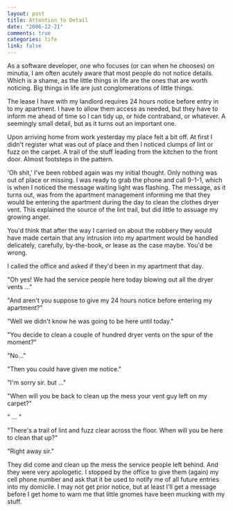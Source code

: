 ```yaml
--- 
layout: post
title: Attention to Detail
date: "2006-12-21"
comments: true
categories: life
link: false
---
```

As a software developer, one who focuses (or can when he chooses) on minutia, I am often acutely aware that most people do not notice details. Which is a shame, as the little things in life are the ones that are worth noticing. Big things in life are just  conglomerations of little things.

The lease I have with my landlord requires 24 hours notice before entry in to my apartment. I have to allow them access as needed, but they have to inform me ahead of time so I can tidy up, or hide contraband, or whatever. A seemingly small detail, but as it turns out an important one.

Upon arriving home from work yesterday my place felt a bit off. At first I didn't register what was out of place and then I noticed clumps of lint or fuzz on the carpet. A trail of the stuff leading from the kitchen to the front door.  Almost footsteps in the pattern.

'Oh shit,' I've been robbed again was my initial thought. Only nothing was out of place or missing. I was ready to grab the phone and call 9-1-1, which is when I noticed the message waiting light was flashing. The message, as it turns out, was from the apartment management informing me that they would be entering the apartment during the day to clean the clothes dryer vent. This explained the source of the lint trail, but did little to assuage my growing anger.

You'd think that after the way I carried on about the robbery they would have made certain that any intrusion into my apartment would be handled delicately, carefully, by-the-book, or lease as the case maybe. You'd be wrong.

I called the office and asked if they'd been in my apartment that day.

"Oh yes! We had the service people here today blowing out all the dryer vents ..."

"And aren't you suppose to give my 24 hours notice before entering my apartment?"

"Well we didn't know he was going to be here until today."

"You decide to clean a couple of hundred dryer vents on the spur of the moment?"

"No..."

"Then you could have given me notice."

"I'm sorry sir. but ..."

"When will you be back to clean up the mess your vent guy left on my carpet?"

" ... "

"There's a trail of lint and fuzz clear across the floor. When will you be here to clean that up?"

"Right away sir."

They did come and clean up the mess the service people left behind. And they were very apologetic. I stopped by the office to give them (again) my cell phone number and ask that it be used to notify me of all future entries into my domicile. I may not get prior notice, but at least I'll get a message before I get home to warn me that little gnomes have been mucking with my stuff.
